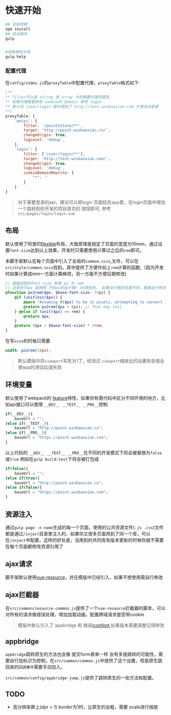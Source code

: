 # 快速开始
```bash
## 安装依赖
npm install
## 启动服务
gulp


#获取帮助文档
gulp help

```

### 配置代理
在`config/index.js`的`proxyTable`中配置代理，`proxyTable`格式如下:
```javascript
/**
** filter可以是 stirng 或 array 为你需要代理的路径
** 如果代理需要修改 cookie的 Domain 参考 login
** 默认将 /user/login 都代理到了 http://test.winbaoxian.com 方便测试登录
**/
proxyTable: {
    'weiyi': {
        filter: '/pointsStore/**',
        target: 'http://point.winbaoxian.cn/',
        changeOrigin: true,
        logLevel: 'debug',
    },
    'login': {
        filter: ['/user/login/**'],
        target: 'http://test.winbaoxian.com/',
        changeOrigin: true,
        logLevel: 'debug',
        cookieDomainRewrite: {
            "*": ''
        }
    }
}
```
> 对于需要登录的api，建议可以把login 页面挂在app里，在login页面中增加一个跳转到你开发的项目首页的 按钮即可, 参考 `src/pages/login/login.vue`

## 布局
默认使用了阿里的[flexible](https://github.com/amfe/lib-flexible)布局，大致原理是规定了页面的宽度为10rem，通过设置`font-size`达到以上效果，开发时只需要使用计算过之后的`rem`即可。

本脚手架默认在每个页面中引入了全局的`common.scss`,文件，可以在`src/style/common.scss`找到，其中提供了方便作如上`rem`计算的函数,（因为开发时如果计算成rem一方面计算麻烦，另一方面不方便后期修改)
```scss
// 根据适配的font-size 转换 px 为 rem
// 这里的75px 是按照 750px的设计稿÷ 10得到的， 如果设计稿的宽度不同，需要自行修改
@function px2rem($px, $base-font-size: 75px) {
    @if (unitless($px)) {
        @warn "Assuming #{$px} to be in pixels, attempting to convert it into pixels for you";
        @return px2rem($px + 0px); // That may fail.
    } @else if (unit($px) == rem) {
        @return $px;
    }
    @return ($px / $base-font-size) * 1rem;
}
```
在写`scss`的时候只需要
```scss
width: px2rem(10px);
```

>  默认模版中将`viewport`写死为1了，经测试 `viewport`缩放比的设置有些值会使app的滑动后退失效

## 环境变量
默认使用了webpack的 [feature](https://github.com/petehunt/webpack-howto#6-feature-flags)特性，如果你有需代码中区分不同环境的地方，比如api接口可以使用 `__DEV__ __TEST__ __PRO__`控制
```javascript
if(__DEV__){
    baseUrl = "";
}else if(__TEST__){
    baseUrl = "http://point.winbaoxian.cn";
}else if(__PRO__){
    baseUrl = "https://point.winbaoxian.com";
}
```
以上代码的 `__DEV__ __TEST__ __PRO__`在不同的开发模式下将会被替换为`false`或`true`
例如在`gulp build:test`下将会被打包成
```javascript
if(false){
    baseUrl = "";
}else if(true){
    baseUrl = "http://point.winbaoxian.cn";
}else if(false){
    baseUrl = "https://point.winbaoxian.com";
}
```

## 资源注入
通过`gulp page -n name`生成的每一个页面，使用的公共资源文件(`.js .css`)文件都是通过`/inject`目录里注入的，如果你又很多页面用到了同一个库，可以在`/inject`中配置，这样的好处是，当用到的共同库有版本更新的时候你就不需要在每个页面都修改资源引用了

## ajax请求
脚手架默认使用[vue-resource](https://github.com/pagekit/vue-resource)，并在模版中已经引入，如果不想使用需自行修改

## ajax拦截器
在`src/common/resource-common.js`提供了一个`vue-resource`拦截器的脚本，可以对所有的请求做错误处理，增加加载动画，配置跨域请求是否带cookie

> 模版中默认引入了 appbridge 和 微易[iconfont](http://wyres.oss-cn-hangzhou.aliyuncs.com/iconfont/index.html),如果版本需要调整记得修改

## appbridge
`appbridge`跳转原生的方法也会像 提交form表单一样 会有多提跳转的可能性，需要自行加标识为控制，在`src/common/common.js`中提供了这个设置，但是原生跳回来的`回调事件`需要手动加入。

`src/common/config/appbridge-jump.js`提供了跳转原生的一些方法和配置。

## TODO

- 高分辨率屏上(dpr > 1)  border为1时，比原生的会粗，需要 scale进行缩放




